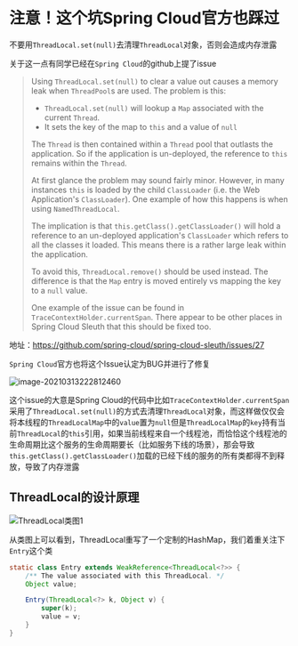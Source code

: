 # 注意！这个坑Spring Cloud官方也踩过

不要用`ThreadLocal.set(null)`去清理`ThreadLocal`对象，否则会造成内存泄露

关于这一点有同学已经在`Spring Cloud`的github上提了issue

> Using `ThreadLocal.set(null)` to clear a value out causes a memory leak when `ThreadPool`s are used. The problem is this:
>
> - `ThreadLocal.set(null)` will lookup a `Map` associated with the current `Thread`.
> - It sets the key of the map to `this` and a value of `null`
>
> The `Thread` is then contained within a `Thread` pool that outlasts the application. So if the application is un-deployed, the reference to `this` remains within the `Thread`.
>
> At first glance the problem may sound fairly minor. However, in many instances `this` is loaded by the child `ClassLoader` (i.e. the Web Application's `ClassLoader`). One example of how this happens is when using `NamedThreadLocal`.
>
> The implication is that `this.getClass().getClassLoader()` will hold a reference to an un-deployed application's `ClassLoader` which refers to all the classes it loaded. This means there is a rather large leak within the application.
>
> To avoid this, `ThreadLocal.remove()` should be used instead. The difference is that the `Map` entry is moved entirely vs mapping the key to a `null` value.
>
> One example of the issue can be found in `TraceContextHolder.currentSpan`. There appear to be other places in Spring Cloud Sleuth that this should be fixed too.

地址：https://github.com/spring-cloud/spring-cloud-sleuth/issues/27	

`Spring Cloud`官方也将这个Issue认定为BUG并进行了修复

![image-20210313222812460](https://gitee.com/cincat/picgo/raw/master/img/image-20210313222812460.png)

这个issue的大意是Spring Cloud的代码中比如`TraceContextHolder.currentSpan`采用了`ThreadLocal.set(null)`的方式去清理`ThreadLocal`对象，而这样做仅仅会将本线程的`ThreadLocalMap`中的`value`置为`null`但是`ThreadLocalMap`的`key`持有当前`ThreadLocal`的`this`引用，如果当前线程来自一个线程池，而恰恰这个线程池的生命周期比这个服务的生命周期要长（比如服务下线的场景），那会导致`this.getClass().getClassLoader()`加载的已经下线的服务的所有类都得不到释放，导致了内存泄露

## ThreadLocal的设计原理

![ThreadLocal类图1](https://gitee.com/cincat/picgo/raw/master/img/ThreadLocal类图1.png)

从类图上可以看到，ThreadLocal重写了一个定制的HashMap，我们着重关注下`Entry`这个类

```java
static class Entry extends WeakReference<ThreadLocal<?>> {
    /** The value associated with this ThreadLocal. */
    Object value;

    Entry(ThreadLocal<?> k, Object v) {
        super(k);
        value = v;
    }
}
```






